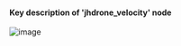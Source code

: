 #### Key description of 'jhdrone_velocity' node

![image](https://user-images.githubusercontent.com/79160507/179486871-c0cf623c-d3f2-4898-8062-f46ea06ebe59.png)

